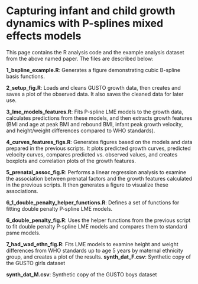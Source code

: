 # Capturing infant and child growth dynamics with P-splines mixed effects models

This page contains the R analysis code and the example analysis dataset from the above named paper. The files are described below:

**1_bspline_example.R**: Generates a figure demonstrating cubic B-spline basis functions.

**2_setup_fig.R**: Loads and cleans GUSTO growth data, then creates and saves a plot of the observed data. It also saves the cleaned data for later use.

**3_lme_models_features.R**: Fits P-spline LME models to the growth data, calculates predictions from these models, and then extracts  growth features (BMI and age at peak BMI and rebound BMI, infant peak growth velocity, and height/weight differences compared to WHO standards).

**4_curves_features_figs.R**: Generates figures based on the models and data prepared in the previous scripts. It plots predicted growth curves, predicted velocity curves, compares predicted vs. observed values, and creates boxplots and correlation plots of the growth features.

**5_prenatal_assoc_fig.R**: Performs a linear regression analysis to examine the association between prenatal factors and the growth features calculated in the previous scripts. It then generates a figure to visualize these associations.

**6_1_double_penalty_helper_functions.R**: Defines a set of functions for fitting double penalty P-spline LME models.

**6_double_penalty_fig.R**: Uses the helper functions from the previous script to fit double penalty P-spline LME models and compares them to standard psme models.

**7_had_wad_ethn_fig.R**: Fits LME models to examine height and weight differences from WHO standards up to age 5 years by maternal ethnicity group, and creates a plot of the results.
**synth_dat_F.csv**: Synthetic copy of the GUSTO girls dataset

**synth_dat_M.csv**: Synthetic copy of the GUSTO boys dataset
